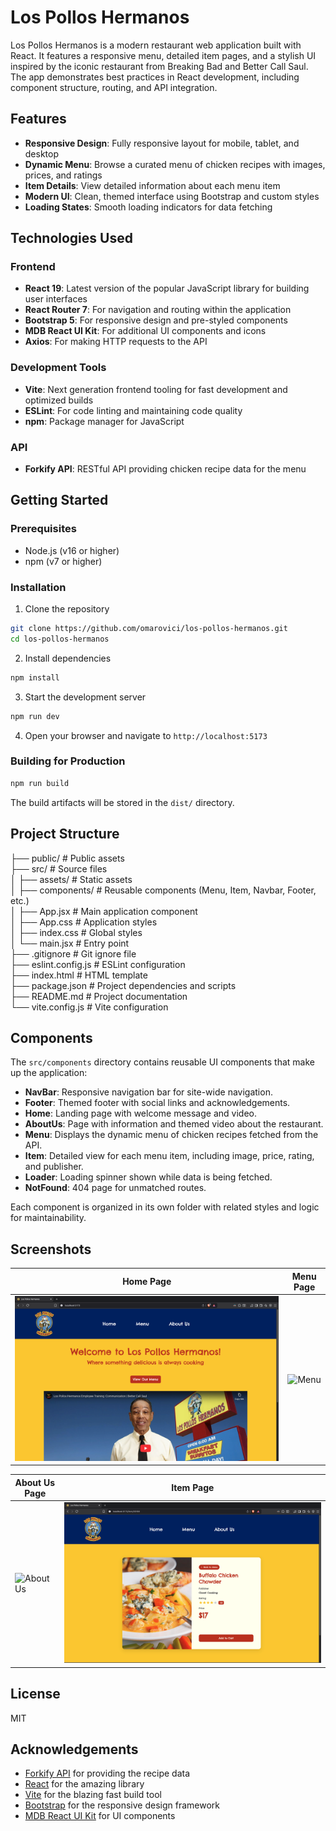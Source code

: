 # Los Pollos Hermanos

Los Pollos Hermanos is a modern restaurant web application built with React. It features a responsive menu, detailed item pages, and a stylish UI inspired by the iconic restaurant from Breaking Bad and Better Call Saul. The app demonstrates best practices in React development, including component structure, routing, and API integration.

## Features
- **Responsive Design**: Fully responsive layout for mobile, tablet, and desktop
- **Dynamic Menu**: Browse a curated menu of chicken recipes with images, prices, and ratings
- **Item Details**: View detailed information about each menu item
- **Modern UI**: Clean, themed interface using Bootstrap and custom styles
- **Loading States**: Smooth loading indicators for data fetching

## Technologies Used

### Frontend
- **React 19**: Latest version of the popular JavaScript library for building user interfaces
- **React Router 7**: For navigation and routing within the application
- **Bootstrap 5**: For responsive design and pre-styled components
- **MDB React UI Kit**: For additional UI components and icons
- **Axios**: For making HTTP requests to the API

### Development Tools
- **Vite**: Next generation frontend tooling for fast development and optimized builds
- **ESLint**: For code linting and maintaining code quality
- **npm**: Package manager for JavaScript

### API
- **Forkify API**: RESTful API providing chicken recipe data for the menu

## Getting Started

### Prerequisites
- Node.js (v16 or higher)
- npm (v7 or higher)

### Installation

1. Clone the repository
```bash
git clone https://github.com/omarovici/los-pollos-hermanos.git
cd los-pollos-hermanos
```

2. Install dependencies
```bash
npm install
```

3. Start the development server
```bash
npm run dev
```

4. Open your browser and navigate to `http://localhost:5173`

### Building for Production

```bash
npm run build
```

The build artifacts will be stored in the `dist/` directory.

## Project Structure
├── public/              # Public assets  
├── src/                 # Source files  
│   ├── assets/          # Static assets  
│   ├── components/      # Reusable components (Menu, Item, Navbar, Footer, etc.)  
│   ├── App.jsx          # Main application component  
│   ├── App.css          # Application styles  
│   ├── index.css        # Global styles  
│   └── main.jsx         # Entry point  
├── .gitignore           # Git ignore file  
├── eslint.config.js     # ESLint configuration  
├── index.html           # HTML template  
├── package.json         # Project dependencies and scripts  
├── README.md            # Project documentation  
└── vite.config.js       # Vite configuration

## Components

The `src/components` directory contains reusable UI components that make up the application:

- **NavBar**: Responsive navigation bar for site-wide navigation.
- **Footer**: Themed footer with social links and acknowledgements.
- **Home**: Landing page with welcome message and video.
- **AboutUs**: Page with information and themed video about the restaurant.
- **Menu**: Displays the dynamic menu of chicken recipes fetched from the API.
- **Item**: Detailed view for each menu item, including image, price, rating, and publisher.
- **Loader**: Loading spinner shown while data is being fetched.
- **NotFound**: 404 page for unmatched routes.

Each component is organized in its own folder with related styles and logic for maintainability.

## Screenshots

| Home Page | Menu Page |
|-----------|-----------|
| ![Home](./src/assets/screenshots/home.png) | ![Menu](./src/assets/screenshots/menu.png) |

| About Us Page | Item Page |
|---------------|-----------|
| ![About Us](./src/assets/screenshots/aboutus.png) | ![Item](./src/assets/screenshots/item.png) |

<!-- Place your screenshots in ./assets/screenshots/ and update paths if needed -->

## License
MIT

## Acknowledgements
- [Forkify API](https://forkify-api.herokuapp.com/) for providing the recipe data
- [React](https://reactjs.org/) for the amazing library
- [Vite](https://vitejs.dev/) for the blazing fast build tool
- [Bootstrap](https://getbootstrap.com/) for the responsive design framework
- [MDB React UI Kit](https://mdbootstrap.com/docs/react/) for UI components
